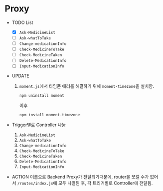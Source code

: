 # Proxy 

- TODO List
    - [X] `Ask-MedicineList`
    - [ ] `Ask-whatToTake`
    - [ ] `Change-medicationInfo`
    - [ ] `Check-MedicineToTake`
    - [ ] `Check-MedicineTaken`
    - [ ] `Delete-MedicationInfo`
    - [ ] `Input-MedicationInfo`

- UPDATE
    1. `moment.js`에서 타임존 에러를 해결하기 위해 `moment-timezone`을 설치함.
        ```
        npm uninstall moment
        ```
        이후
        ```
        npm install moment-timezone
        ```

- Trigger별로 Controller 나눔
    1. `Ask-MedicineList`
    2. `Ask-whatToTake`
    3. `Change-medicationInfo`
    4. `Check-MedicineToTake`
    5. `Check-MedicineTaken`
    6. `Delete-MedicationInfo`
    7. `Input-MedicationInfo`

- ACTION 이름으로 Backend Proxy가 전달되기때문에, router을 쪼갤 수가 없어서 `/routes/index.js`에 모두 나열된 후, 각 트리거별로 Controller에 전달됨.
